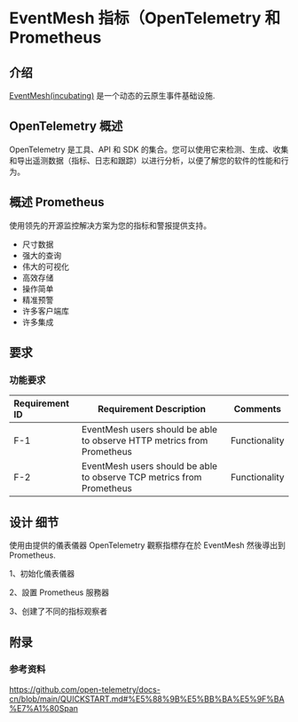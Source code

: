 # EventMesh 指标（OpenTelemetry 和 Prometheus

## 介绍

[EventMesh(incubating)](https://github.com/apache/incubator-eventmesh) 是一个动态的云原生事件基础设施.

## OpenTelemetry 概述

OpenTelemetry 是工具、API 和 SDK 的集合。您可以使用它来检测、生成、收集和导出遥测数据（指标、日志和跟踪）以进行分析，以便了解您的软件的性能和行为。

## 概述 Prometheus

使用领先的开源监控解决方案为您的指标和警报提供支持。

- 尺寸数据
- 强大的查询
- 伟大的可视化
- 高效存储
- 操作简单
- 精准预警
- 许多客户端库
- 许多集成

## 要求

### 功能要求

| Requirement ID | Requirement Description                                      | Comments      |
| :------------- | ------------------------------------------------------------ | ------------- |
| F-1            | EventMesh users should be able to observe HTTP metrics from Prometheus | Functionality |
| F-2            | EventMesh users should be able to observe TCP metrics from Prometheus | Functionality |

## 设计 细节

使用由提供的儀表儀器 OpenTelemetry 觀察指標存在於 EventMesh 然後導出到 Prometheus.

1、初始化儀表儀器

2、設置 Prometheus 服務器

3、创建了不同的指标观察者

## 附录

### 参考资料

<https://github.com/open-telemetry/docs-cn/blob/main/QUICKSTART.md#%E5%88%9B%E5%BB%BA%E5%9F%BA%E7%A1%80Span>
